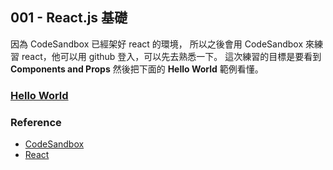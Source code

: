 ## 001 - React.js 基礎

因為 CodeSandbox 已經架好 react 的環境， 所以之後會用 CodeSandbox 來練習 react，他可以用 github 登入，可以先去熟悉一下。
這次練習的目標是要看到 __Components and Props__ 然後把下面的 __Hello World__ 範例看懂。

### [Hello World](https://codesandbox.io/s/g5qo6nVKk)

### Reference

- [CodeSandbox](https://codesandbox.io/)
- [React](https://facebook.github.io/react/docs/hello-world.html)
